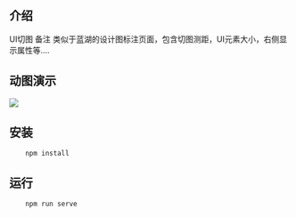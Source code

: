
## 介绍
UI切图 备注 类似于蓝湖的设计图标注页面，包含切图测距，UI元素大小，右侧显示属性等....

## 动图演示
![]( https://github.com/itc-1118/ui-annotation/blob/main/imgs/%E5%B1%8F%E5%B9%95%E5%BD%95%E5%88%B62022-07-03-18.01.49.gif?raw=true=900x400)

## 安装

```shell
    npm install
```
## 运行
```shell
    npm run serve
```